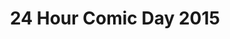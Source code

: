 ---
layout: story
title: 24 Hour Comic Day 2015
image: /assets/24hcd15/24hcdp
imageType: .png
pageNumber: 2
baseurl: /other/24hcd15/24hcd15
numPages: 24
origin: other.html
---